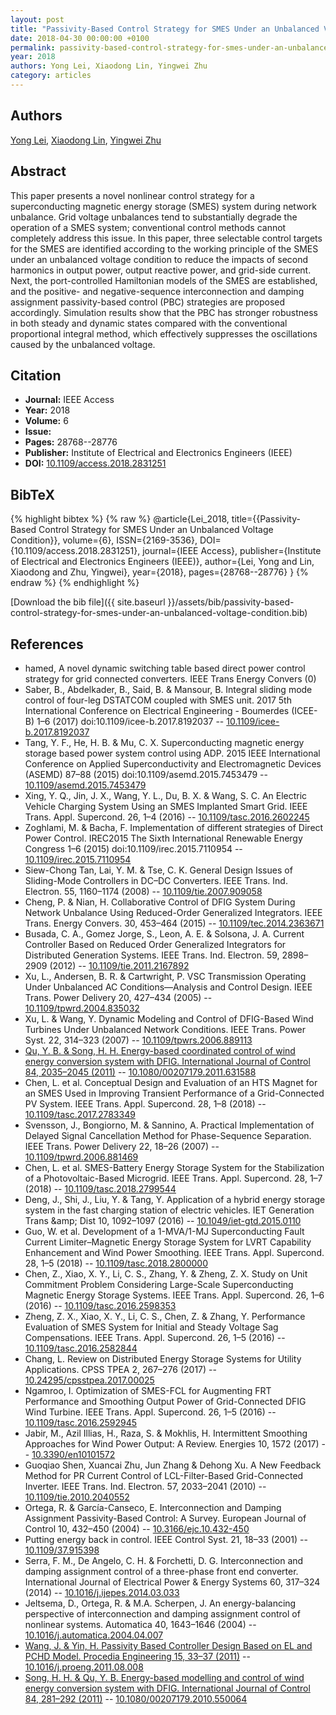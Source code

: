 ```yaml
---
layout: post
title: "Passivity-Based Control Strategy for SMES Under an Unbalanced Voltage Condition"
date: 2018-04-30 00:00:00 +0100
permalink: passivity-based-control-strategy-for-smes-under-an-unbalanced-voltage-condition
year: 2018
authors: Yong Lei, Xiaodong Lin, Yingwei Zhu
category: articles
---
```

 
## Authors
[Yong Lei](authors/yong-lei), [Xiaodong Lin](authors/xiaodong-lin), [Yingwei Zhu](authors/yingwei-zhu)
 
## Abstract
This paper presents a novel nonlinear control strategy for a superconducting magnetic energy storage (SMES) system during network unbalance. Grid voltage unbalances tend to substantially degrade the operation of a SMES system; conventional control methods cannot completely address this issue. In this paper, three selectable control targets for the SMES are identified according to the working principle of the SMES under an unbalanced voltage condition to reduce the impacts of second harmonics in output power, output reactive power, and grid-side current. Next, the port-controlled Hamiltonian models of the SMES are established, and the positive- and negative-sequence interconnection and damping assignment passivity-based control (PBC) strategies are proposed accordingly. Simulation results show that the PBC has stronger robustness in both steady and dynamic states compared with the conventional proportional integral method, which effectively suppresses the oscillations caused by the unbalanced voltage.
 
## Citation
- **Journal:** IEEE Access
- **Year:** 2018
- **Volume:** 6
- **Issue:** 
- **Pages:** 28768--28776
- **Publisher:** Institute of Electrical and Electronics Engineers (IEEE)
- **DOI:** [10.1109/access.2018.2831251](https://doi.org/10.1109/access.2018.2831251)
 
## BibTeX
{% highlight bibtex %}
{% raw %}
@article{Lei_2018,
  title={{Passivity-Based Control Strategy for SMES Under an Unbalanced Voltage Condition}},
  volume={6},
  ISSN={2169-3536},
  DOI={10.1109/access.2018.2831251},
  journal={IEEE Access},
  publisher={Institute of Electrical and Electronics Engineers (IEEE)},
  author={Lei, Yong and Lin, Xiaodong and Zhu, Yingwei},
  year={2018},
  pages={28768--28776}
}
{% endraw %}
{% endhighlight %}
 
[Download the bib file]({{ site.baseurl }}/assets/bib/passivity-based-control-strategy-for-smes-under-an-unbalanced-voltage-condition.bib)
 
## References
- hamed, A novel dynamic switching table based direct power control strategy for grid connected converters. IEEE Trans Energy Convers (0)
- Saber, B., Abdelkader, B., Said, B. & Mansour, B. Integral sliding mode control of four-leg DSTATCOM coupled with SMES unit. 2017 5th International Conference on Electrical Engineering - Boumerdes (ICEE-B) 1–6 (2017) doi:10.1109/icee-b.2017.8192037 -- [10.1109/icee-b.2017.8192037](https://doi.org/10.1109/icee-b.2017.8192037)
- Tang, Y. F., He, H. B. & Mu, C. X. Superconducting magnetic energy storage based power system control using ADP. 2015 IEEE International Conference on Applied Superconductivity and Electromagnetic Devices (ASEMD) 87–88 (2015) doi:10.1109/asemd.2015.7453479 -- [10.1109/asemd.2015.7453479](https://doi.org/10.1109/asemd.2015.7453479)
- Xing, Y. Q., Jin, J. X., Wang, Y. L., Du, B. X. & Wang, S. C. An Electric Vehicle Charging System Using an SMES Implanted Smart Grid. IEEE Trans. Appl. Supercond. 26, 1–4 (2016) -- [10.1109/tasc.2016.2602245](https://doi.org/10.1109/tasc.2016.2602245)
- Zoghlami, M. & Bacha, F. Implementation of different strategies of Direct Power Control. IREC2015 The Sixth International Renewable Energy Congress 1–6 (2015) doi:10.1109/irec.2015.7110954 -- [10.1109/irec.2015.7110954](https://doi.org/10.1109/irec.2015.7110954)
- Siew-Chong Tan, Lai, Y. M. & Tse, C. K. General Design Issues of Sliding-Mode Controllers in DC–DC Converters. IEEE Trans. Ind. Electron. 55, 1160–1174 (2008) -- [10.1109/tie.2007.909058](https://doi.org/10.1109/tie.2007.909058)
- Cheng, P. & Nian, H. Collaborative Control of DFIG System During Network Unbalance Using Reduced-Order Generalized Integrators. IEEE Trans. Energy Convers. 30, 453–464 (2015) -- [10.1109/tec.2014.2363671](https://doi.org/10.1109/tec.2014.2363671)
- Busada, C. A., Gomez Jorge, S., Leon, A. E. & Solsona, J. A. Current Controller Based on Reduced Order Generalized Integrators for Distributed Generation Systems. IEEE Trans. Ind. Electron. 59, 2898–2909 (2012) -- [10.1109/tie.2011.2167892](https://doi.org/10.1109/tie.2011.2167892)
- Xu, L., Andersen, B. R. & Cartwright, P. VSC Transmission Operating Under Unbalanced AC Conditions—Analysis and Control Design. IEEE Trans. Power Delivery 20, 427–434 (2005) -- [10.1109/tpwrd.2004.835032](https://doi.org/10.1109/tpwrd.2004.835032)
- Xu, L. & Wang, Y. Dynamic Modeling and Control of DFIG-Based Wind Turbines Under Unbalanced Network Conditions. IEEE Trans. Power Syst. 22, 314–323 (2007) -- [10.1109/tpwrs.2006.889113](https://doi.org/10.1109/tpwrs.2006.889113)
- [Qu, Y. B. & Song, H. H. Energy-based coordinated control of wind energy conversion system with DFIG. International Journal of Control 84, 2035–2045 (2011)](energy-based-coordinated-control-of-wind-energy-conversion-system-with-dfig) -- [10.1080/00207179.2011.631588](https://doi.org/10.1080/00207179.2011.631588)
- Chen, L. et al. Conceptual Design and Evaluation of an HTS Magnet for an SMES Used in Improving Transient Performance of a Grid-Connected PV System. IEEE Trans. Appl. Supercond. 28, 1–8 (2018) -- [10.1109/tasc.2017.2783349](https://doi.org/10.1109/tasc.2017.2783349)
- Svensson, J., Bongiorno, M. & Sannino, A. Practical Implementation of Delayed Signal Cancellation Method for Phase-Sequence Separation. IEEE Trans. Power Delivery 22, 18–26 (2007) -- [10.1109/tpwrd.2006.881469](https://doi.org/10.1109/tpwrd.2006.881469)
- Chen, L. et al. SMES-Battery Energy Storage System for the Stabilization of a Photovoltaic-Based Microgrid. IEEE Trans. Appl. Supercond. 28, 1–7 (2018) -- [10.1109/tasc.2018.2799544](https://doi.org/10.1109/tasc.2018.2799544)
- Deng, J., Shi, J., Liu, Y. & Tang, Y. Application of a hybrid energy storage system in the fast charging station of electric vehicles. IET Generation Trans &amp;amp; Dist 10, 1092–1097 (2016) -- [10.1049/iet-gtd.2015.0110](https://doi.org/10.1049/iet-gtd.2015.0110)
- Guo, W. et al. Development of a 1-MVA/1-MJ Superconducting Fault Current Limiter–Magnetic Energy Storage System for LVRT Capability Enhancement and Wind Power Smoothing. IEEE Trans. Appl. Supercond. 28, 1–5 (2018) -- [10.1109/tasc.2018.2800000](https://doi.org/10.1109/tasc.2018.2800000)
- Chen, Z., Xiao, X. Y., Li, C. S., Zhang, Y. & Zheng, Z. X. Study on Unit Commitment Problem Considering Large-Scale Superconducting Magnetic Energy Storage Systems. IEEE Trans. Appl. Supercond. 26, 1–6 (2016) -- [10.1109/tasc.2016.2598353](https://doi.org/10.1109/tasc.2016.2598353)
- Zheng, Z. X., Xiao, X. Y., Li, C. S., Chen, Z. & Zhang, Y. Performance Evaluation of SMES System for Initial and Steady Voltage Sag Compensations. IEEE Trans. Appl. Supercond. 26, 1–5 (2016) -- [10.1109/tasc.2016.2582844](https://doi.org/10.1109/tasc.2016.2582844)
- Chang, L. Review on Distributed Energy Storage Systems for Utility Applications. CPSS TPEA 2, 267–276 (2017) -- [10.24295/cpsstpea.2017.00025](https://doi.org/10.24295/cpsstpea.2017.00025)
- Ngamroo, I. Optimization of SMES-FCL for Augmenting FRT Performance and Smoothing Output Power of Grid-Connected DFIG Wind Turbine. IEEE Trans. Appl. Supercond. 26, 1–5 (2016) -- [10.1109/tasc.2016.2592945](https://doi.org/10.1109/tasc.2016.2592945)
- Jabir, M., Azil Illias, H., Raza, S. & Mokhlis, H. Intermittent Smoothing Approaches for Wind Power Output: A Review. Energies 10, 1572 (2017) -- [10.3390/en10101572](https://doi.org/10.3390/en10101572)
- Guoqiao Shen, Xuancai Zhu, Jun Zhang & Dehong Xu. A New Feedback Method for PR Current Control of LCL-Filter-Based Grid-Connected Inverter. IEEE Trans. Ind. Electron. 57, 2033–2041 (2010) -- [10.1109/tie.2010.2040552](https://doi.org/10.1109/tie.2010.2040552)
- Ortega, R. & García-Canseco, E. Interconnection and Damping Assignment Passivity-Based Control: A Survey. European Journal of Control 10, 432–450 (2004) -- [10.3166/ejc.10.432-450](https://doi.org/10.3166/ejc.10.432-450)
- Putting energy back in control. IEEE Control Syst. 21, 18–33 (2001) -- [10.1109/37.915398](https://doi.org/10.1109/37.915398)
- Serra, F. M., De Angelo, C. H. & Forchetti, D. G. Interconnection and damping assignment control of a three-phase front end converter. International Journal of Electrical Power &amp; Energy Systems 60, 317–324 (2014) -- [10.1016/j.ijepes.2014.03.033](https://doi.org/10.1016/j.ijepes.2014.03.033)
- Jeltsema, D., Ortega, R. & M.A. Scherpen, J. An energy-balancing perspective of interconnection and damping assignment control of nonlinear systems. Automatica 40, 1643–1646 (2004) -- [10.1016/j.automatica.2004.04.007](https://doi.org/10.1016/j.automatica.2004.04.007)
- [Wang, J. & Yin, H. Passivity Based Controller Design Based on EL and PCHD Model. Procedia Engineering 15, 33–37 (2011)](passivity-based-controller-design-based-on-el-and-pchd-model) -- [10.1016/j.proeng.2011.08.008](https://doi.org/10.1016/j.proeng.2011.08.008)
- [Song, H. H. & Qu, Y. B. Energy-based modelling and control of wind energy conversion system with DFIG. International Journal of Control 84, 281–292 (2011)](energy-based-modelling-and-control-of-wind-energy-conversion-system-with-dfig) -- [10.1080/00207179.2010.550064](https://doi.org/10.1080/00207179.2010.550064)


